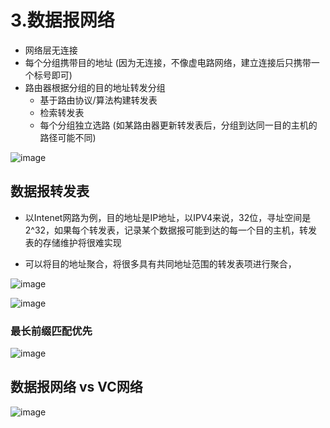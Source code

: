 

# 3.数据报网络  

* 网络层无连接  
* 每个分组携带目的地址 (因为无连接，不像虚电路网络，建立连接后只携带一个标号即可)  
* 路由器根据分组的目的地址转发分组 
    * 基于路由协议/算法构建转发表
    * 检索转发表
    * 每个分组独立选路 (如某路由器更新转发表后，分组到达同一目的主机的路径可能不同)

![image](https://user-images.githubusercontent.com/58176267/162134377-ec6053f6-96df-4333-8f50-0bedfff594d2.png)


## 数据报转发表  

* 以Intenet网路为例，目的地址是IP地址，以IPV4来说，32位，寻址空间是2^32，如果每个转发表，记录某个数据报可能到达的每一个目的主机，转发表的存储维护将很难实现  

* 可以将目的地址聚合，将很多具有共同地址范围的转发表项进行聚合，  

![image](https://user-images.githubusercontent.com/58176267/162135045-7b867838-941f-4e37-9aba-183d44036051.png)

![image](https://user-images.githubusercontent.com/58176267/162135263-acef14aa-0042-45e3-8ae9-910c52987636.png)


### 最长前缀匹配优先

![image](https://user-images.githubusercontent.com/58176267/162136103-18d6bb30-f860-48ee-aba9-84c203cdbe31.png)

## 数据报网络 vs VC网络  

![image](https://user-images.githubusercontent.com/58176267/162137325-9965cb23-c37d-4034-a647-5b1501ec4d02.png)













